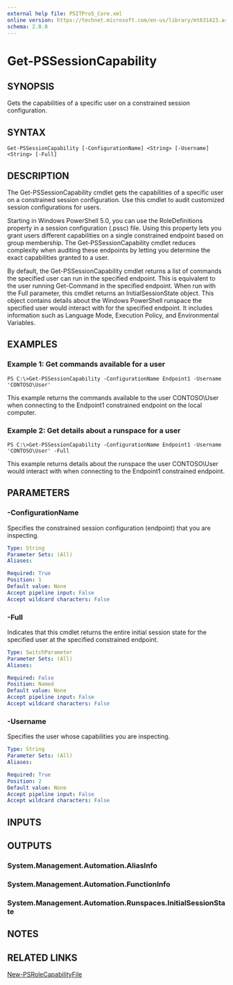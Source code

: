 ```yaml
---
external help file: PSITPro5_Core.xml
online version: https://technet.microsoft.com/en-us/library/mt631423.aspx
schema: 2.0.0
---
```


# Get-PSSessionCapability
## SYNOPSIS
Gets the capabilities of a specific user on a constrained session configuration.

## SYNTAX

```
Get-PSSessionCapability [-ConfigurationName] <String> [-Username] <String> [-Full]
```

## DESCRIPTION
The Get-PSSessionCapability cmdlet gets the capabilities of a specific user on a constrained session configuration.
Use this cmdlet to audit customized session configurations for users.

Starting in Windows PowerShell 5.0, you can use the RoleDefinitions property in a session configuration (.pssc) file.
Using this property lets you grant users different capabilities on a single constrained endpoint based on group membership.
The Get-PSSessionCapability cmdlet reduces complexity when auditing these endpoints by letting you determine the exact capabilities granted to a user.

By default, the Get-PSSessionCapability cmdlet returns a list of commands the specified user can run in the specified endpoint.
This is equivalent to the user running Get-Command in the specified endpoint.
When run with the Full parameter, this cmdlet returns an InitialSessionState object.
This object contains details about the Windows PowerShell runspace the specified user would interact with for the specified endpoint.
It includes information such as Language Mode, Execution Policy, and Environmental Variables.

## EXAMPLES

### Example 1: Get commands available for a user
```
PS C:\>Get-PSSessionCapability -ConfigurationName Endpoint1 -Username 'CONTOSO\User'
```

This example returns the commands available to the user CONTOSO\User when connecting to the Endpoint1 constrained endpoint on the local computer.

### Example 2: Get details about a runspace for a user
```
PS C:\>Get-PSSessionCapability -ConfigurationName Endpoint1 -Username 'CONTOSO\User' -Full
```

This example returns details about the runspace the user CONTOSO\User would interact with when connecting to the Endpoint1 constrained endpoint.

## PARAMETERS

### -ConfigurationName
Specifies the constrained session configuration (endpoint) that you are inspecting.

```yaml
Type: String
Parameter Sets: (All)
Aliases: 

Required: True
Position: 1
Default value: None
Accept pipeline input: False
Accept wildcard characters: False
```

### -Full
Indicates that this cmdlet returns the entire initial session state for the specified user at the specified constrained endpoint.

```yaml
Type: SwitchParameter
Parameter Sets: (All)
Aliases: 

Required: False
Position: Named
Default value: None
Accept pipeline input: False
Accept wildcard characters: False
```

### -Username
Specifies the user whose capabilities you are inspecting.

```yaml
Type: String
Parameter Sets: (All)
Aliases: 

Required: True
Position: 2
Default value: None
Accept pipeline input: False
Accept wildcard characters: False
```

## INPUTS

## OUTPUTS

### System.Management.Automation.AliasInfo

### System.Management.Automation.FunctionInfo

### System.Management.Automation.Runspaces.InitialSessionState

## NOTES

## RELATED LINKS

[New-PSRoleCapabilityFile](7df9943a-73bf-47a0-920b-5aae3ee48b63)

